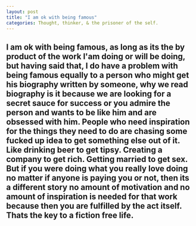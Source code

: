 ```yaml
---
layout: post
title: "I am ok with being famous"
categories: Thought, thinker, & the prisoner of the self.
---
```


I am ok with being famous, as long as its the by product of the work I'am doing or will be doing, but having said that, I do have a problem with being famous equally to a person who might get his biography written by someone, why we read biography is it because we are looking for a secret sauce for success or you admire the person and wants to be like him and are obsessed with him. People who need inspiration for the things they need to do are chasing some fucked up idea to get something else out of it. Like drinking beer to get tipsy. Creating a company to get rich. Getting married to get sex.
But if you were doing what you really love doing no matter if anyone is paying you or not, then its a different story no amount of motivation and no amount of inspiration is needed for that work because then you are fulfilled by the act itself. Thats the key to a fiction free life.
---










